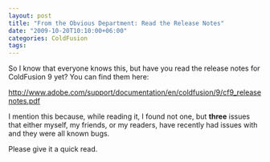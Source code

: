```yaml
---
layout: post
title: "From the Obvious Department: Read the Release Notes"
date: "2009-10-20T10:10:00+06:00"
categories: ColdFusion 
tags: 
---
```


So I know that everyone knows this, but have you read the release notes for ColdFusion 9 yet? You can find them here:

<a href="http://www.adobe.com/support/documentation/en/coldfusion/9/cf9_releasenotes.pdf">http://www.adobe.com/support/documentation/en/coldfusion/9/cf9_releasenotes.pdf</a>

I mention this because, while reading it, I found not one, but <b>three</b> issues that either myself, my friends, or my readers, have recently had issues with and they were all known bugs. 

Please give it a quick read.